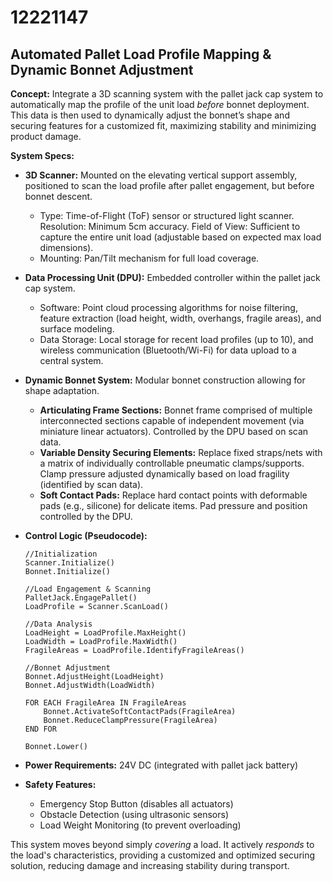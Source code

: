 # 12221147

## Automated Pallet Load Profile Mapping & Dynamic Bonnet Adjustment

**Concept:** Integrate a 3D scanning system with the pallet jack cap system to automatically map the profile of the unit load *before* bonnet deployment. This data is then used to dynamically adjust the bonnet’s shape and securing features for a customized fit, maximizing stability and minimizing product damage.

**System Specs:**

*   **3D Scanner:**  Mounted on the elevating vertical support assembly, positioned to scan the load profile after pallet engagement, but before bonnet descent.  
    *   Type: Time-of-Flight (ToF) sensor or structured light scanner.  Resolution: Minimum 5cm accuracy.  Field of View:  Sufficient to capture the entire unit load (adjustable based on expected max load dimensions).
    *   Mounting: Pan/Tilt mechanism for full load coverage.
*   **Data Processing Unit (DPU):** Embedded controller within the pallet jack cap system.
    *   Software: Point cloud processing algorithms for noise filtering, feature extraction (load height, width, overhangs, fragile areas), and surface modeling.
    *   Data Storage:  Local storage for recent load profiles (up to 10), and wireless communication (Bluetooth/Wi-Fi) for data upload to a central system.
*   **Dynamic Bonnet System:**  Modular bonnet construction allowing for shape adaptation.
    *   **Articulating Frame Sections:** Bonnet frame comprised of multiple interconnected sections capable of independent movement (via miniature linear actuators).  Controlled by the DPU based on scan data.
    *   **Variable Density Securing Elements:** Replace fixed straps/nets with a matrix of individually controllable pneumatic clamps/supports. Clamp pressure adjusted dynamically based on load fragility (identified by scan data).
    *   **Soft Contact Pads:**  Replace hard contact points with deformable pads (e.g., silicone) for delicate items.  Pad pressure and position controlled by the DPU.
*   **Control Logic (Pseudocode):**

    ```
    //Initialization
    Scanner.Initialize()
    Bonnet.Initialize()

    //Load Engagement & Scanning
    PalletJack.EngagePallet()
    LoadProfile = Scanner.ScanLoad()

    //Data Analysis
    LoadHeight = LoadProfile.MaxHeight()
    LoadWidth = LoadProfile.MaxWidth()
    FragileAreas = LoadProfile.IdentifyFragileAreas()

    //Bonnet Adjustment
    Bonnet.AdjustHeight(LoadHeight)
    Bonnet.AdjustWidth(LoadWidth)

    FOR EACH FragileArea IN FragileAreas
        Bonnet.ActivateSoftContactPads(FragileArea)
        Bonnet.ReduceClampPressure(FragileArea)
    END FOR

    Bonnet.Lower()
    ```

*   **Power Requirements:** 24V DC (integrated with pallet jack battery)
*   **Safety Features:**
    *   Emergency Stop Button (disables all actuators)
    *   Obstacle Detection (using ultrasonic sensors)
    *   Load Weight Monitoring (to prevent overloading)



This system moves beyond simply *covering* a load. It actively *responds* to the load's characteristics, providing a customized and optimized securing solution, reducing damage and increasing stability during transport.